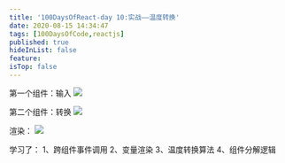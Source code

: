 ```yaml
---
title: '100DaysOfReact-day 10:实战——温度转换'
date: 2020-08-15 14:34:47
tags: [100DaysOfCode,reactjs]
published: true
hideInList: false
feature: 
isTop: false
---
```

第一个组件：输入
![](https://blog.iiba.fun/post-images/1603089426897.png)

第二个组件：转换
![](https://blog.iiba.fun/post-images/1603089499697.png)

渲染：
![](https://blog.iiba.fun/post-images/1603089528840.png)

学习了：
1、跨组件事件调用
2、变量渲染
3、温度转换算法
4、组件分解逻辑